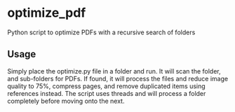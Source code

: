 # optimize_pdf
Python script to optimize PDFs with a recursive search of folders

## Usage
Simply place the optimize.py file in a folder and run. It will scan the folder, and sub-folders for PDFs. If found, it will process the files and reduce image quality to 75%, compress pages, and remove duplicated items using references instead. The script uses threads and will process a folder completely before moving onto the next.
